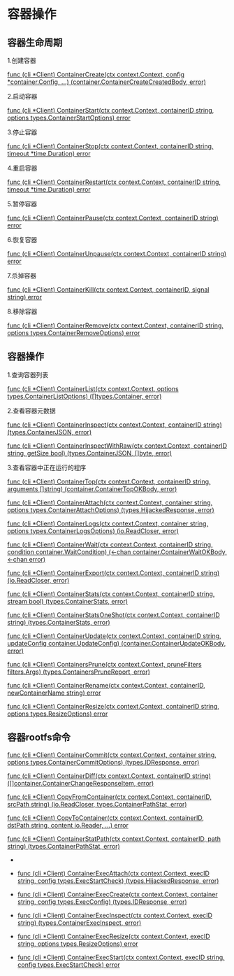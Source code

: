 # 容器操作

## 容器生命周期

1.创建容器

[func (cli \*Client) ContainerCreate(ctx context.Context, config \*container.Config, ...) (container.ContainerCreateCreatedBody, error)](https://pkg.go.dev/github.com/docker/docker/client#Client.ContainerCreate "func (cli *Client) ContainerCreate(ctx context.Context, config *container.Config, ...) (container.ContainerCreateCreatedBody, error)")

2.启动容器

[func (cli \*Client) ContainerStart(ctx context.Context, containerID string, options types.ContainerStartOptions) error](https://pkg.go.dev/github.com/docker/docker/client#Client.ContainerStart "func (cli *Client) ContainerStart(ctx context.Context, containerID string, options types.ContainerStartOptions) error")

3.停止容器

[func (cli \*Client) ContainerStop(ctx context.Context, containerID string, timeout \*time.Duration) error](https://pkg.go.dev/github.com/docker/docker/client#Client.ContainerStop "func (cli *Client) ContainerStop(ctx context.Context, containerID string, timeout *time.Duration) error")

4.重启容器

[func (cli \*Client) ContainerRestart(ctx context.Context, containerID string, timeout \*time.Duration) error](https://pkg.go.dev/github.com/docker/docker/client#Client.ContainerRestart "func (cli *Client) ContainerRestart(ctx context.Context, containerID string, timeout *time.Duration) error")

5.暂停容器

[func (cli \*Client) ContainerPause(ctx context.Context, containerID string) error](https://pkg.go.dev/github.com/docker/docker/client#Client.ContainerPause "func (cli *Client) ContainerPause(ctx context.Context, containerID string) error")

6.恢复容器

[func (cli \*Client) ContainerUnpause(ctx context.Context, containerID string) error](https://pkg.go.dev/github.com/docker/docker/client#Client.ContainerUnpause "func (cli *Client) ContainerUnpause(ctx context.Context, containerID string) error")

7.杀掉容器

[func (cli \*Client) ContainerKill(ctx context.Context, containerID, signal string) error](https://pkg.go.dev/github.com/docker/docker/client#Client.ContainerKill "func (cli *Client) ContainerKill(ctx context.Context, containerID, signal string) error")

8.移除容器

[func (cli \*Client) ContainerRemove(ctx context.Context, containerID string, options types.ContainerRemoveOptions) error](https://pkg.go.dev/github.com/docker/docker/client#Client.ContainerRemove "func (cli *Client) ContainerRemove(ctx context.Context, containerID string, options types.ContainerRemoveOptions) error")

## 容器操作

1.查询容器列表

[func (cli \*Client) ContainerList(ctx context.Context, options types.ContainerListOptions) (\[\]types.Container, error)](https://pkg.go.dev/github.com/docker/docker/client#Client.ContainerList "func (cli *Client) ContainerList(ctx context.Context, options types.ContainerListOptions) (\[]types.Container, error)")

2.查看容器元数据

[func (cli \*Client) ContainerInspect(ctx context.Context, containerID string) (types.ContainerJSON, error)](https://pkg.go.dev/github.com/docker/docker/client#Client.ContainerInspect "func (cli *Client) ContainerInspect(ctx context.Context, containerID string) (types.ContainerJSON, error)")

[func (cli \*Client) ContainerInspectWithRaw(ctx context.Context, containerID string, getSize bool) (types.ContainerJSON, \[\]byte, error)](https://pkg.go.dev/github.com/docker/docker/client#Client.ContainerInspectWithRaw "func (cli *Client) ContainerInspectWithRaw(ctx context.Context, containerID string, getSize bool) (types.ContainerJSON, \[]byte, error)")

3.查看容器中正在运行的程序

[func (cli \*Client) ContainerTop(ctx context.Context, containerID string, arguments \[\]string) (container.ContainerTopOKBody, error)](https://pkg.go.dev/github.com/docker/docker/client#Client.ContainerTop "func (cli *Client) ContainerTop(ctx context.Context, containerID string, arguments \[]string) (container.ContainerTopOKBody, error)")

[func (cli \*Client) ContainerAttach(ctx context.Context, container string, options types.ContainerAttachOptions) (types.HijackedResponse, error)](https://pkg.go.dev/github.com/docker/docker/client#Client.ContainerAttach "func (cli *Client) ContainerAttach(ctx context.Context, container string, options types.ContainerAttachOptions) (types.HijackedResponse, error)")

[func (cli \*Client) ContainerLogs(ctx context.Context, container string, options types.ContainerLogsOptions) (io.ReadCloser, error)](https://pkg.go.dev/github.com/docker/docker/client#Client.ContainerLogs "func (cli *Client) ContainerLogs(ctx context.Context, container string, options types.ContainerLogsOptions) (io.ReadCloser, error)")

[func (cli \*Client) ContainerWait(ctx context.Context, containerID string, condition container.WaitCondition) (<-chan container.ContainerWaitOKBody, <-chan error)](https://pkg.go.dev/github.com/docker/docker/client#Client.ContainerWait "func (cli *Client) ContainerWait(ctx context.Context, containerID string, condition container.WaitCondition) (<-chan container.ContainerWaitOKBody, <-chan error)")

[func (cli \*Client) ContainerExport(ctx context.Context, containerID string) (io.ReadCloser, error)](https://pkg.go.dev/github.com/docker/docker/client#Client.ContainerExport "func (cli *Client) ContainerExport(ctx context.Context, containerID string) (io.ReadCloser, error)")

[func (cli \*Client) ContainerStats(ctx context.Context, containerID string, stream bool) (types.ContainerStats, error)](https://pkg.go.dev/github.com/docker/docker/client#Client.ContainerStats "func (cli *Client) ContainerStats(ctx context.Context, containerID string, stream bool) (types.ContainerStats, error)")

[func (cli \*Client) ContainerStatsOneShot(ctx context.Context, containerID string) (types.ContainerStats, error)](https://pkg.go.dev/github.com/docker/docker/client#Client.ContainerStatsOneShot "func (cli *Client) ContainerStatsOneShot(ctx context.Context, containerID string) (types.ContainerStats, error)")

[func (cli \*Client) ContainerUpdate(ctx context.Context, containerID string, updateConfig container.UpdateConfig) (container.ContainerUpdateOKBody, error)](https://pkg.go.dev/github.com/docker/docker/client#Client.ContainerUpdate "func (cli *Client) ContainerUpdate(ctx context.Context, containerID string, updateConfig container.UpdateConfig) (container.ContainerUpdateOKBody, error)")

[func (cli \*Client) ContainersPrune(ctx context.Context, pruneFilters filters.Args) (types.ContainersPruneReport, error)](https://pkg.go.dev/github.com/docker/docker/client#Client.ContainersPrune "func (cli *Client) ContainersPrune(ctx context.Context, pruneFilters filters.Args) (types.ContainersPruneReport, error)")

[func (cli \*Client) ContainerRename(ctx context.Context, containerID, newContainerName string) error](https://pkg.go.dev/github.com/docker/docker/client#Client.ContainerRename "func (cli *Client) ContainerRename(ctx context.Context, containerID, newContainerName string) error")

[func (cli \*Client) ContainerResize(ctx context.Context, containerID string, options types.ResizeOptions) error](https://pkg.go.dev/github.com/docker/docker/client#Client.ContainerResize "func (cli *Client) ContainerResize(ctx context.Context, containerID string, options types.ResizeOptions) error")

## 容器rootfs命令

[func (cli \*Client) ContainerCommit(ctx context.Context, container string, options types.ContainerCommitOptions) (types.IDResponse, error)](https://pkg.go.dev/github.com/docker/docker/client#Client.ContainerCommit "func (cli *Client) ContainerCommit(ctx context.Context, container string, options types.ContainerCommitOptions) (types.IDResponse, error)")

[func (cli \*Client) ContainerDiff(ctx context.Context, containerID string) (\[\]container.ContainerChangeResponseItem, error)](https://pkg.go.dev/github.com/docker/docker/client#Client.ContainerDiff "func (cli *Client) ContainerDiff(ctx context.Context, containerID string) (\[]container.ContainerChangeResponseItem, error)")

[func (cli \*Client) CopyFromContainer(ctx context.Context, containerID, srcPath string) (io.ReadCloser, types.ContainerPathStat, error)](https://pkg.go.dev/github.com/docker/docker/client#Client.CopyFromContainer "func (cli *Client) CopyFromContainer(ctx context.Context, containerID, srcPath string) (io.ReadCloser, types.ContainerPathStat, error)")

[func (cli \*Client) CopyToContainer(ctx context.Context, containerID, dstPath string, content io.Reader, ...) error](https://pkg.go.dev/github.com/docker/docker/client#Client.CopyToContainer "func (cli *Client) CopyToContainer(ctx context.Context, containerID, dstPath string, content io.Reader, ...) error")

[func (cli \*Client) ContainerStatPath(ctx context.Context, containerID, path string) (types.ContainerPathStat, error)](https://pkg.go.dev/github.com/docker/docker/client#Client.ContainerStatPath "func (cli *Client) ContainerStatPath(ctx context.Context, containerID, path string) (types.ContainerPathStat, error)")

*

*   [func (cli \*Client) ContainerExecAttach(ctx context.Context, execID string, config types.ExecStartCheck) (types.HijackedResponse, error)](https://pkg.go.dev/github.com/docker/docker/client#Client.ContainerExecAttach "func (cli *Client) ContainerExecAttach(ctx context.Context, execID string, config types.ExecStartCheck) (types.HijackedResponse, error)")

*   [func (cli \*Client) ContainerExecCreate(ctx context.Context, container string, config types.ExecConfig) (types.IDResponse, error)](https://pkg.go.dev/github.com/docker/docker/client#Client.ContainerExecCreate "func (cli *Client) ContainerExecCreate(ctx context.Context, container string, config types.ExecConfig) (types.IDResponse, error)")

*   [func (cli \*Client) ContainerExecInspect(ctx context.Context, execID string) (types.ContainerExecInspect, error)](https://pkg.go.dev/github.com/docker/docker/client#Client.ContainerExecInspect "func (cli *Client) ContainerExecInspect(ctx context.Context, execID string) (types.ContainerExecInspect, error)")

*   [func (cli \*Client) ContainerExecResize(ctx context.Context, execID string, options types.ResizeOptions) error](https://pkg.go.dev/github.com/docker/docker/client#Client.ContainerExecResize "func (cli *Client) ContainerExecResize(ctx context.Context, execID string, options types.ResizeOptions) error")

*   [func (cli \*Client) ContainerExecStart(ctx context.Context, execID string, config types.ExecStartCheck) error](https://pkg.go.dev/github.com/docker/docker/client#Client.ContainerExecStart "func (cli *Client) ContainerExecStart(ctx context.Context, execID string, config types.ExecStartCheck) error")
